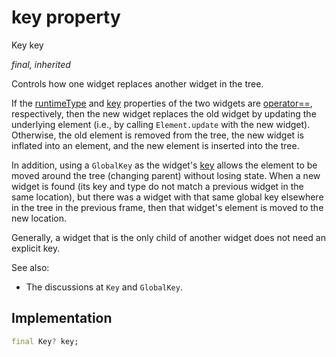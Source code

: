 


# key property






Key key
  
_final, inherited_



<p>Controls how one widget replaces another widget in the tree.</p>
<p>If the <a href="https://api.flutter.dev/flutter/dart-core/Object/runtimeType.html">runtimeType</a> and <a href="../../components_thermostat_widget/ThermostatWidget/key.md">key</a> properties of the two widgets are
<a href="../../components_thermostat_widget/ThermostatWidget/operator_equals.md">operator==</a>, respectively, then the new widget replaces the old widget by
updating the underlying element (i.e., by calling <code>Element.update</code> with the
new widget). Otherwise, the old element is removed from the tree, the new
widget is inflated into an element, and the new element is inserted into the
tree.</p>
<p>In addition, using a <code>GlobalKey</code> as the widget's <a href="../../components_thermostat_widget/ThermostatWidget/key.md">key</a> allows the element
to be moved around the tree (changing parent) without losing state. When a
new widget is found (its key and type do not match a previous widget in
the same location), but there was a widget with that same global key
elsewhere in the tree in the previous frame, then that widget's element is
moved to the new location.</p>
<p>Generally, a widget that is the only child of another widget does not need
an explicit key.</p>
<p>See also:</p>
<ul>
<li>The discussions at <code>Key</code> and <code>GlobalKey</code>.</li>
</ul>



## Implementation

```dart
final Key? key;


```








